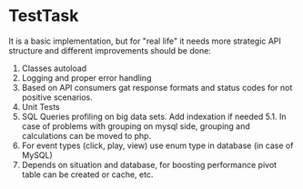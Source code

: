 # TestTask
It is a basic implementation, but for "real life" it needs more strategic API structure and different improvements should be done:

1. Classes autoload
2. Logging and proper error handling
3. Based on API consumers gat response formats and status codes for not positive scenarios.
4. Unit Tests
5. SQL Queries profiling on big data sets. Add indexation if needed
  5.1. In case of problems with grouping on mysql side, grouping and calculations can be moved to php.
6. For event types (click, play, view) use enum type in database (in case of MySQL)
7. Depends on situation and database, for boosting performance pivot table can be created or cache, etc.
